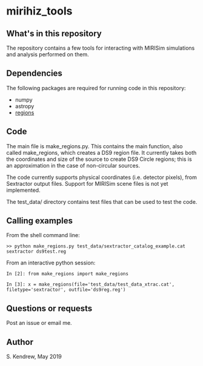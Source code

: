 # mirihiz_tools


## What's in this repository

The repository contains a few tools for interacting with MIRISim simulations and analysis performed on them. 

## Dependencies

The following packages are required for running code in this repository:
* numpy
* astropy
* [regions](https://github.com/astropy/regions) 

## Code

The main file is make\_regions.py. This contains the main function, also called make\_regions, which creates a DS9 region file. It currently takes both the coordinates and size of the source to create DS9 Circle regions; this is an approximation in the case of non-circular sources. 

The code currently supports physical coordinates (i.e. detector pixels), from Sextractor output files. Support for MIRISim scene files is not yet implemented.

The test_data/ directory contains test files that can be used to test the code.

## Calling examples

From the shell command line:

```
>> python make_regions.py test_data/sextractor_catalog_example.cat sextractor ds9test.reg

````

From an interactive python session:

```
In [2]: from make_regions import make_regions

In [3]: x = make_regions(file='test_data/test_data_xtrac.cat', filetype='sextractor', outfile='ds9reg.reg')

```

## Questions or requests

Post an issue or email me.

## Author

S. Kendrew, May 2019 
